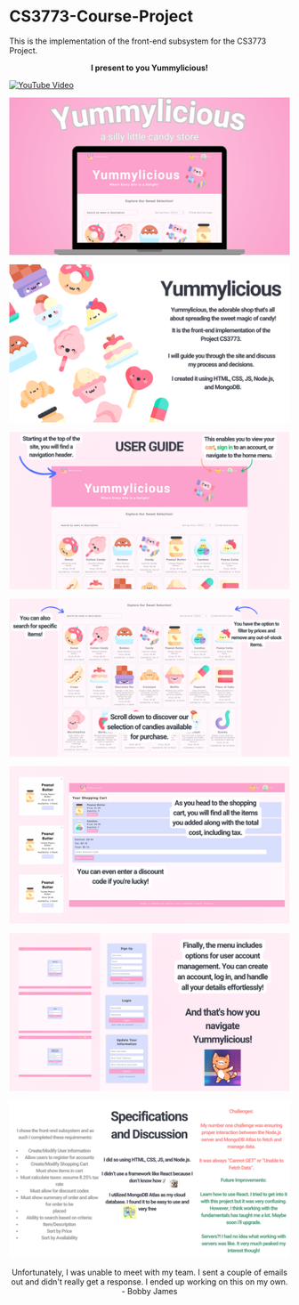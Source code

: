 # CS3773-Course-Project
This is the implementation of the front-end subsystem for the CS3773 Project.

<p align="center">
  <strong>I present to you Yummylicious!</strong>
</p>

[![YouTube Video](http://img.youtube.com/vi/JIPBTEGNfg0/0.jpg)](http://www.youtube.com/watch?v=JIPBTEGNfg0)


![Alt text](readme_images/1.png)

![Alt text](readme_images/2.png)

![Alt text](readme_images/3.png)

![Alt text](readme_images/4.png)

![Alt text](readme_images/5.png)

![Alt text](readme_images/6.png)

![Alt text](readme_images/7.png)


<p align="center">
  Unfortunately, I was unable to meet with my team. I sent a couple of emails out and didn't really get a response. I ended up working on this on my own. 
  - Bobby James
</p>
